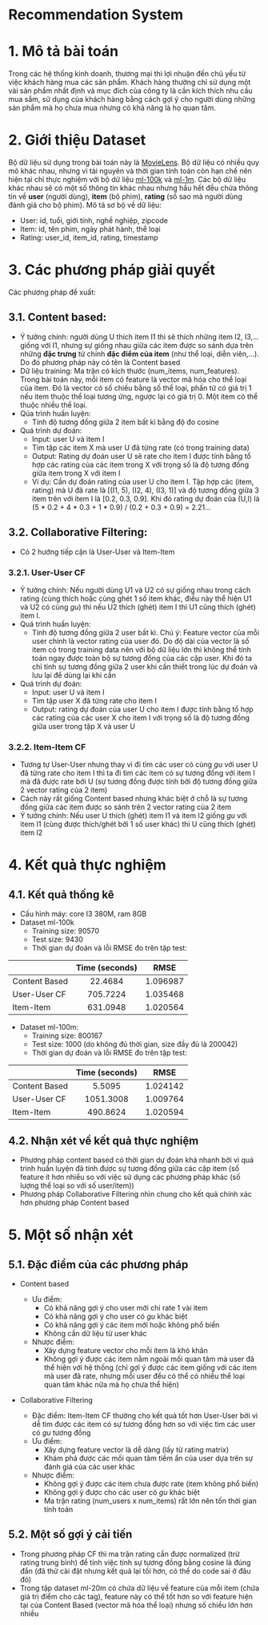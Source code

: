 Recommendation System
=================

# 1. Mô tả bài toán
Trong các hệ thống kinh doanh, thương mại thì lợi nhuận đến chủ yếu từ việc khách hàng mua các sản phẩm. Khách hàng thường chỉ sử dụng một vài sản phẩm nhất định và mục đích của công ty là cần kích thích nhu cầu mua sắm, sử dụng của khách hàng bằng cách gợi ý cho người dùng những sản phẩm mà họ chưa mua nhưng có khả năng là họ quan tâm.

# 2. Giới thiệu Dataset
Bộ dữ liệu sử dụng trong bài toán này là [MovieLens](https://grouplens.org/datasets/movielens/). Bộ dữ liệu có nhiều quy mô khác nhau, nhưng vì tài nguyên và thời gian tính toán còn hạn chế nên hiện tại chỉ thực nghiệm với bộ dữ liệu [ml-100k](https://grouplens.org/datasets/movielens/100k/) và [ml-1m](https://grouplens.org/datasets/movielens/1m/).
Các bộ dữ liệu khác nhau sẽ có một số thông tin khác nhau nhưng hầu hết đều chứa thông tin về **user** (người dùng), **item** (bộ phim), **rating** (số sao mà người dùng đánh giá cho bộ phim).
Mô tả sơ bộ về dữ liệu: 

* User: id, tuổi, giới tính, nghề nghiệp, zipcode 
* Item: id, tên phim, ngày phát hành, thể loại
* Rating: user_id, item_id, rating, timestamp


# 3. Các phương pháp giải quyết
Các phương pháp đề xuất:

## 3.1. Content based:
* Ý tưởng chính: người dùng U thích item I1 thì sẽ thích những item I2, I3,... giống với I1, nhưng sự giống nhau giữa các item được so sánh dựa trên những **đặc trưng** từ chính **đặc điểm của item** (như thể loại, diễn viên,...). Do đó phương pháp này có tên là Content based
* Dữ liệu training: Ma trận có kích thước (num_items, num_features). Trong bài toán này, mỗi item có feature là vector mã hóa cho thể loại của item. Đó là vector có số chiều bằng số thể loại, phần tử có giá trị 1 nếu item thuộc thể loại tương ứng, ngược lại có giá trị 0. Một item có thể thuộc nhiều thể loại.
* Qúa trình huấn luyện:
    * Tính độ tương đồng giữa 2 item bất kì bằng độ đo cosine
* Quá trình dự đoán:
    * Input: user U và item I
    * Tìm tập các item X mà user U đã từng rate (có trong training data)
    * Output: Rating dự đoán user U sẽ rate cho item I được tính bằng tổ hợp các rating của các item trong X với trọng số là độ tương đồng giữa item trong X với item I
    * Ví dụ: Cần dự đoán rating của user U cho item I. Tập hợp các (item, rating) mà U đã rate là [(I1, 5), (I2, 4), (I3, 1)] và độ tương đồng giữa 3 item trên với item I là [0.2, 0.3, 0.9]. Khi đó rating dự đoán của (U,I) là (5 * 0.2 + 4 * 0.3 + 1 * 0.9) / (0.2 + 0.3 + 0.9) = 2.21...
## 3.2. Collaborative Filtering:
* Có 2 hướng tiếp cận là User-User và Item-Item
### 3.2.1. User-User CF
* Ý tưởng chính: Nếu người dùng U1 và U2 có sự giống nhau trong cách rating (cùng thích hoặc cùng ghét 1 số item khác, điều này thể hiện U1 và U2 có cùng *gu*) thì nếu U2 thích (ghét) item I thì U1 cũng thích (ghét) item I.
* Quá trình huấn luyện:
    * Tính độ tương đồng giữa 2 user bất kì. Chú ý: Feature vector của mỗi user chính là vector rating của user đó. Do độ dài của vector là số item có trong training data nên với bộ dữ liệu lớn thì không thể tính toán ngay được toàn bộ sự tương đồng của các cặp user. Khi đó ta chỉ tính sự tương đồng giữa 2 user khi cần thiết trong lúc dự đoán và lưu lại để dùng lại khi cần
* Quá trình dự đoán:
    * Input: user U và item I
    * Tìm tập user X đã từng rate cho item I
    * Output: rating dự đoán của user U cho item I được tính bằng tổ hợp các rating của các user X cho item I với trọng số là độ tương đồng giữa user trong tập X và user U
    
### 3.2.2. Item-Item CF    
* Tương tự User-User nhưng thay vì đi tìm các user có cùng *gu* với user U đã từng rate cho item I thì ta đi tìm các item có sự tương đồng với item I mà đã được rate bởi U (sự tương đồng được tính bởi độ tương đồng giữa 2 vector rating của 2 item)
* Cách này rất giống Content based nhưng khác biệt ở chỗ là sự tương đồng giữa các item được so sánh trên 2 vector rating của 2 item
* Ý tưởng chính: Nếu user U thích (ghét) item I1 và item I2 giống *gu* với item I1 (cùng được thích/ghét bởi 1 số user khác) thì U cũng thích (ghét) item I2
# 4. Kết quả thực nghiệm
## 4.1. Kết quả thống kê
* Cấu hình máy: core I3 380M, ram 8GB
* Dataset ml-100k
    * Training size: 90570
    * Test size: 9430
    * Thời gian dự đoán và lỗi RMSE đo trên tập test:

|              | Time (seconds) | RMSE     | 
|--------------|:--------------:|----------|
|Content Based | 22.4684        | 1.096987 |
|User-User CF  | 705.7224       | 1.035468 |
|Item-Item     | 631.0948       | 1.020564 |

* Dataset ml-100m:
    * Training size: 800167
    * Test size: 1000 (do không đủ thời gian, size đầy đủ là 200042)
    * Thời gian dự đoán và lỗi RMSE đo trên tập test:

|              | Time (seconds) | RMSE     | 
|--------------|:--------------:|----------|
|Content Based | 5.5095         | 1.024142 |
|User-User CF  | 1051.3008      | 1.009764 |
|Item-Item     | 490.8624       | 1.020594 |

## 4.2. Nhận xét về kết quả thực nghiệm
* Phương pháp content based có thời gian dự đoán khá nhanh bởi vì quá trình huấn luyện đã tính được sự tương đồng giữa các cặp item (số feature ít hơn nhiều so với việc sử dụng các phương pháp khác (số lượng thể loại so với số user/item))
* Phương pháp Collaborative Filtering nhìn chung cho kết quả chính xác hơn phương pháp Content based

# 5. Một số nhận xét
## 5.1. Đặc điểm của các phương pháp
* Content based
    * Ưu điểm:
        * Có khả năng gợi ý cho user mới chỉ rate 1 vài item
        * Có khả năng gợi ý cho user có *gu* khác biệt
        * Có khả năng gợi ý các item mới hoặc không phổ biến
        * Không cần dữ liệu từ user khác
    * Nhược điểm:
        * Xây dựng feature vector cho mỗi item là khó khăn
        * Không gợi ý được các item nằm ngoài mối quan tâm mà user đã thể hiện với hệ thống (chỉ gợi ý được các item giống với các item mà user đã rate, nhưng mỗi user đều có thể có nhiều thể loại quan tâm khác nữa mà họ chưa thể hiện)
    
* Collaborative Filtering
    * Đặc điểm: Item-Item CF thường cho kết quả tốt hơn User-User bởi vì dễ tìm được các item có sự tương đồng hơn so với việc tìm các user có *gu* tương đồng
    * Ưu điểm:
        * Xây dựng feature vector là dễ dàng (lấy từ rating matrix)
        * Khám phá được các mối quan tâm tiềm ẩn của user dựa trên sự đánh giá của các user khác
    * Nhược điểm:
        * Không gợi ý được các item chưa được rate (item không phổ biến)
        * Không gợi ý được cho các user có *gu* khác biệt
        * Ma trận rating (num_users x num_items) rất lớn nên tốn thời gian tính toán

## 5.2. Một số gợi ý cải tiến
* Trong phương pháp CF thì ma trận rating cần được normalized (trừ rating trung bình) để tính việc tính sự tương đồng bằng cosine là đúng đắn (đã thử cài đặt nhưng kết quả lại tồi hơn, có thể do code sai ở đâu đó)
* Trong tập dataset ml-20m có chứa dữ liệu về feature của mỗi item (chứa giá trị điểm cho các tag), feature này có thể tốt hơn so với feature hiện tại của Content Based (vector mã hóa thể loại) nhưng số chiều lớn hơn nhiều